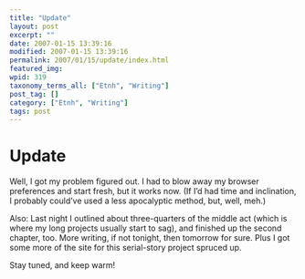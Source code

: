```yaml
---
title: "Update"
layout: post
excerpt: ""
date: 2007-01-15 13:39:16
modified: 2007-01-15 13:39:16
permalink: 2007/01/15/update/index.html
featured_img: 
wpid: 319
taxonomy_terms_all: ["Etnh", "Writing"]
post_tag: []
category: ["Etnh", "Writing"]
tags: post
---
```


# Update

Well, I got my problem figured out. I had to blow away my browser preferences and start fresh, but it works now. (If I’d had time and inclination, I probably could’ve used a less apocalyptic method, but, well, meh.)

Also: Last night I outlined about three-quarters of the middle act (which is where my long projects usually start to sag), and finished up the second chapter, too. More writing, if not tonight, then tomorrow for sure. Plus I got some more of the site for this serial-story project spruced up.

Stay tuned, and keep warm!